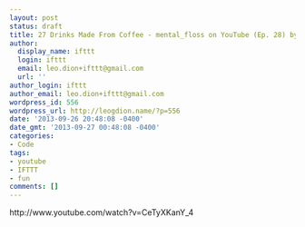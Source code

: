 ```yaml
---
layout: post
status: draft
title: 27 Drinks Made From Coffee - mental_floss on YouTube (Ep. 28) by Mental Floss
author:
  display_name: ifttt
  login: ifttt
  email: leo.dion+ifttt@gmail.com
  url: ''
author_login: ifttt
author_email: leo.dion+ifttt@gmail.com
wordpress_id: 556
wordpress_url: http://leogdion.name/?p=556
date: '2013-09-26 20:48:08 -0400'
date_gmt: '2013-09-27 00:48:08 -0400'
categories:
- Code
tags:
- youtube
- IFTTT
- fun
comments: []
---
```

<p>http:&#47;&#47;www.youtube.com&#47;watch?v=CeTyXKanY_4</p>
